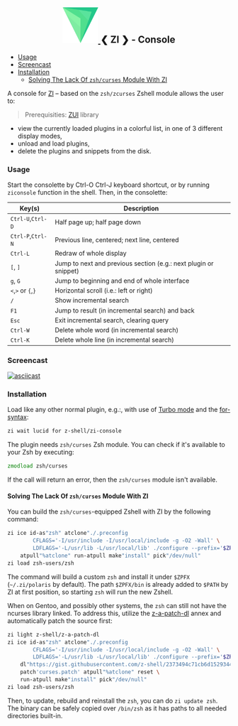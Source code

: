 <h2 align="center">
  <a href="https://github.com/z-shell/zi">
    <img src="https://github.com/z-shell/zi/raw/main/docs/images/logo.svg" alt="Logo" width="80" height="80" />
  </a>
❮ ZI ❯ - Console
</h2>

- [Usage](#usage)
- [Screencast](#screencast)
- [Installation](#installation)
  - [Solving The Lack Of `zsh/curses` Module With ZI](#solving-the-lack-of-zshcurses-module-with-zi)

A console for [ZI](https://github.com/z-shell/zi) – based on the `zsh/zcurses` Zshell module allows the user to:

> Prerequisities: [ZUI](https://github.com/z-shell/zui) library

- view the currently loaded plugins in a colorful list, in one of 3 different display modes,
- unload and load plugins,
- delete the plugins and snippets from the disk.

### Usage

Start the consolette by Ctrl-O Ctrl-J keyboard shortcut, or by running
`ziconsole` function in the shell. Then, in the consolette:

| Key(s)             | Description                                                      |
| ------------------ | ---------------------------------------------------------------- |
| `Ctrl-U`,`Ctrl-D`  | Half page up; half page down                                     |
| `Ctrl-P`,`Ctrl-N`  | Previous line, centered; next line, centered                     |
| `Ctrl-L`           | Redraw of whole display                                          |
| `[`, `]`           | Jump to next and previous section (e.g.: next plugin or snippet) |
| `g`, `G`           | Jump to beginning and end of whole interface                     |
| `<`,`>` or `{`,`}` | Horizontal scroll (i.e.: left or right)                          |
| `/`                | Show incremental search                                          |
| `F1`               | Jump to result (in incremental search) and back                  |
| `Esc`              | Exit incremental search, clearing query                          |
| `Ctrl-W`           | Delete whole word (in incremental search)                        |
| `Ctrl-K`           | Delete whole line (in incremental search)                        |

### Screencast

[![asciicast](https://asciinema.org/a/272994.svg)](https://asciinema.org/a/272994)

### Installation

Load like any other normal plugin, e.g.:, with use of [Turbo
mode](https://z-shell.pages.dev/docs/getting_started/overview#turbo-mode-zsh--53) and the [for-syntax](https://z-shell.pages.dev/docs/guides/syntax#the-for-syntax):

```zsh
zi wait lucid for z-shell/zi-console
```

The plugin needs `zsh/curses` Zsh module. You can check if it's available to
your Zsh by executing:

```zsh
zmodload zsh/curses
```

If the call will return an error, then the `zsh/curses` module isn't available.

#### Solving The Lack Of `zsh/curses` Module With ZI

You can build the `zsh/curses`-equipped Zshell with ZI by the following
command:

```zsh
zi ice id-as"zsh" atclone"./.preconfig
        CFLAGS='-I/usr/include -I/usr/local/include -g -O2 -Wall' \
        LDFLAGS='-L/usr/lib -L/usr/local/lib' ./configure --prefix='$ZPFX'" \
    atpull"%atclone" run-atpull make"install" pick"/dev/null"
zi load zsh-users/zsh
```

The command will build a custom `zsh` and install it under `$ZPFX`
(`~/.zi/polaris` by default). The path `$ZPFX/bin` is already added to
`$PATH` by ZI at first position, so starting `zsh` will run the new Zshell.

When on Gentoo, and possibly other systems, the `zsh` can still not have the
ncurses library linked. To address this, utilize the
[z-a-patch-dl](https://github.com/z-shell/z-a-patch-dl) annex and
automatically patch the source first:

```zsh
zi light z-shell/z-a-patch-dl
zi ice id-as"zsh" atclone"./.preconfig
        CFLAGS='-I/usr/include -I/usr/local/include -g -O2 -Wall' \
        LDFLAGS='-L/usr/lib -L/usr/local/lib' ./configure --prefix='$ZPFX'" \
    dl"https://gist.githubusercontent.com/z-shell/2373494c71cb6d1529344a2ed1a64b03/raw -> curses.patch" \
    patch'curses.patch' atpull"%atclone" reset \
    run-atpull make"install" pick"/dev/null"
zi load zsh-users/zsh
```

Then, to update, rebuild and reinstall the `zsh`, you can do `zi update zsh`. The binary can be safely copied over `/bin/zsh` as it has paths to all
needed directories built-in.
